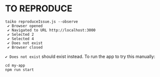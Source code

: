 # TO REPRODUCE

```
taiko reproduceIssue.js --observe
 ✔ Browser opened
 ✔ Navigated to URL http://localhost:3000
 ✔ Selected 2
 ✔ Selected 4
 ✔ Does not exist
 ✔ Browser closed
```

`✔ Does not exist` should exist instead. To run the app to try this manually:

```
cd my-app
npm run start
```

